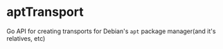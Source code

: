 # aptTransport
Go API for creating transports for Debian's `apt` package manager(and it's relatives, etc)
